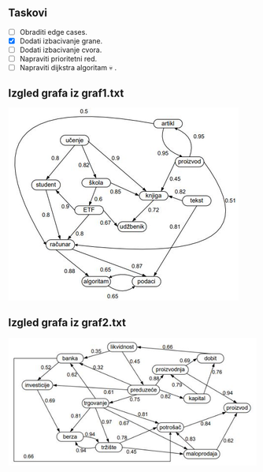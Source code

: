## Taskovi
- [ ] Obraditi edge cases.
- [X] Dodati izbacivanje grane.
- [ ] Dodati izbacivanje cvora.
- [ ] Napraviti prioritetni red.
- [ ] Napraviti dijkstra algoritam :skull: .

## Izgled grafa iz graf1.txt
![Slika grafa](G1.JPG)

## Izgled grafa iz graf2.txt
![Slika grafa](G2.JPG)